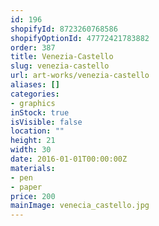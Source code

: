 ```yaml
---
id: 196
shopifyId: 8723260768586
shopifyOptionId: 47772421783882
order: 387
title: Venezia-Castello
slug: venezia-castello
url: art-works/venezia-castello
aliases: []
categories:
- graphics
inStock: true
isVisible: false
location: ""
height: 21
width: 30
date: 2016-01-01T00:00:00Z
materials:
- pen
- paper
price: 200
mainImage: venecia_castello.jpg
---
```

